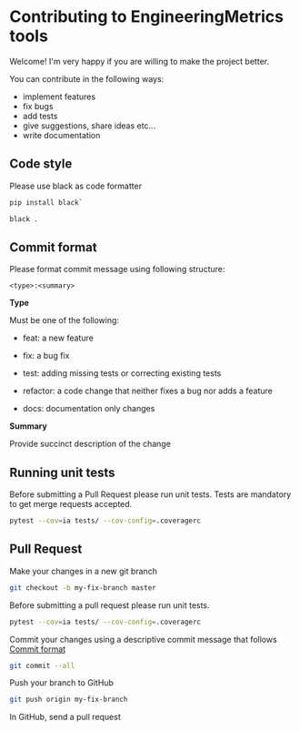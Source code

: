 # Contributing to EngineeringMetrics tools

Welcome! I'm very happy if you are willing to make the project better.

You can contribute in the following ways:

* implement features
* fix bugs
* add tests
* give suggestions, share ideas etc...
* write documentation

## <a name="codestyle"></a> Code style

Please use black as code formatter

```bash
pip install black`

black .
```

## <a name="commit"></a> Commit format

Please format commit message using following structure:

`<type>:<summary>`

**Type**

Must be one of the following:

* feat: a new feature

* fix: a bug fix

* test: adding missing tests or correcting existing tests

* refactor: a code change that neither fixes a bug nor adds a feature

* docs: documentation only changes

**Summary**

Provide succinct description of the change

## Running unit tests

Before submitting a Pull Request please run unit tests. Tests are mandatory to get merge requests accepted.

```bash
pytest --cov=ia tests/ --cov-config=.coveragerc
```

## Pull Request

Make your changes in a new git branch

```bash
git checkout -b my-fix-branch master
```

Before submitting a pull request please run unit tests.

```bash
pytest --cov=ia tests/ --cov-config=.coveragerc
```

Commit your changes using a descriptive commit message that follows [Commit format](#commit)

```bash
git commit --all
```

Push your branch to GitHub

```bash
git push origin my-fix-branch
```

In GitHub, send a pull request
